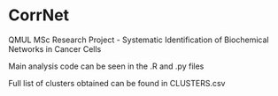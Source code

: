 # CorrNet
QMUL MSc Research Project - Systematic Identification of Biochemical Networks in Cancer Cells

Main analysis code can be seen in the .R and .py files 

Full list of clusters obtained can be found in CLUSTERS.csv

